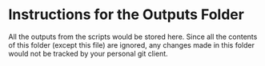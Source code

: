 # Instructions for the Outputs Folder

All the outputs from the scripts would be stored here. Since all the contents of this folder (except this file) are ignored, any changes made in this folder would not be tracked by your personal git client.